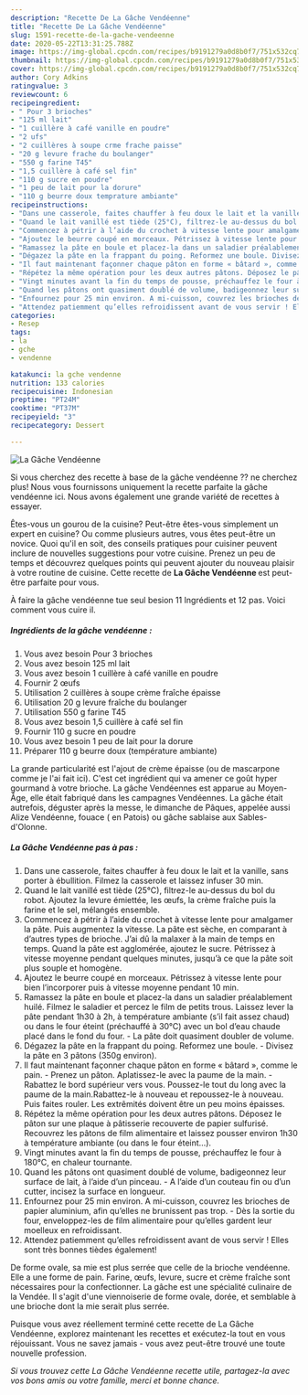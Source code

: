 ```yaml
---
description: "Recette De La Gâche Vendéenne"
title: "Recette De La Gâche Vendéenne"
slug: 1591-recette-de-la-gache-vendeenne
date: 2020-05-22T13:31:25.788Z
image: https://img-global.cpcdn.com/recipes/b9191279a0d8b0f7/751x532cq70/la-gache-vendeenne-photo-principale-de-la-recette.jpg
thumbnail: https://img-global.cpcdn.com/recipes/b9191279a0d8b0f7/751x532cq70/la-gache-vendeenne-photo-principale-de-la-recette.jpg
cover: https://img-global.cpcdn.com/recipes/b9191279a0d8b0f7/751x532cq70/la-gache-vendeenne-photo-principale-de-la-recette.jpg
author: Cory Adkins
ratingvalue: 3
reviewcount: 6
recipeingredient:
- " Pour 3 brioches"
- "125 ml lait"
- "1 cuillère à café vanille en poudre"
- "2 ufs"
- "2 cuillères à soupe crme frache paisse"
- "20 g levure frache du boulanger"
- "550 g farine T45"
- "1,5 cuillère à café sel fin"
- "110 g sucre en poudre"
- "1 peu de lait pour la dorure"
- "110 g beurre doux temprature ambiante"
recipeinstructions:
- "Dans une casserole, faites chauffer à feu doux le lait et la vanille, sans porter à ébullition. Filmez la casserole et laissez infuser 30 min."
- "Quand le lait vanillé est tiède (25°C), filtrez-le au-dessus du bol du robot. Ajoutez la levure émiettée, les œufs, la crème fraîche puis la farine et le sel, mélangés ensemble."
- "Commencez à pétrir à l’aide du crochet à vitesse lente pour amalgamer la pâte. Puis augmentez la vitesse. La pâte est sèche, en comparant à d’autres types de brioche. J’ai dû la malaxer à la main de temps en temps. Quand la pâte est agglomérée, ajoutez le sucre. Pétrissez à vitesse moyenne pendant quelques minutes, jusqu’à ce que la pâte soit plus souple et homogène."
- "Ajoutez le beurre coupé en morceaux. Pétrissez à vitesse lente pour bien l’incorporer puis à vitesse moyenne pendant 10 min."
- "Ramassez la pâte en boule et placez-la dans un saladier préalablement huilé. Filmez le saladier et percez le film de petits trous. Laissez lever la pâte pendant 1h30 à 2h, à température ambiante (s’il fait assez chaud) ou dans le four éteint (préchauffé à 30°C) avec un bol d’eau chaude placé dans le fond du four. La pâte doit quasiment doubler de volume."
- "Dégazez la pâte en la frappant du poing. Reformez une boule. Divisez la pâte en 3 pâtons (350g environ)."
- "Il faut maintenant façonner chaque pâton en forme « bâtard », comme le pain. Prenez un pâton. Aplatissez-le avec la paume de la main. Rabattez le bord supérieur vers vous. Poussez-le tout du long avec la paume de la main.Rabattez-le à nouveau et repoussez-le à nouveau. Puis faites rouler. Les extrêmités doivent être un peu moins épaisses."
- "Répétez la même opération pour les deux autres pâtons. Déposez le pâton sur une plaque à pâtisserie recouverte de papier sulfurisé. Recouvrez les pâtons de film alimentaire et laissez pousser environ 1h30 à température ambiante (ou dans le four éteint…)."
- "Vingt minutes avant la fin du temps de pousse, préchauffez le four à 180°C, en chaleur tournante."
- "Quand les pâtons ont quasiment doublé de volume, badigeonnez leur surface de lait, à l’aide d’un pinceau. A l’aide d’un couteau fin ou d’un cutter, incisez la surface en longueur."
- "Enfournez pour 25 min environ. A mi-cuisson, couvrez les brioches de papier aluminium, afin qu’elles ne brunissent pas trop. Dès la sortie du four, enveloppez-les de film alimentaire pour qu’elles gardent leur moelleux en refroidissant."
- "Attendez patiemment qu’elles refroidissent avant de vous servir ! Elles sont très bonnes tièdes également!"
categories:
- Resep
tags:
- la
- gche
- vendenne

katakunci: la gche vendenne 
nutrition: 133 calories
recipecuisine: Indonesian
preptime: "PT24M"
cooktime: "PT37M"
recipeyield: "3"
recipecategory: Dessert

---
```



![La Gâche Vendéenne](https://img-global.cpcdn.com/recipes/b9191279a0d8b0f7/751x532cq70/la-gache-vendeenne-photo-principale-de-la-recette.jpg)

Si vous cherchez des recette à base de la gâche vendéenne ?? ne cherchez plus! Nous vous fournissons uniquement la recette parfaite la gâche vendéenne ici. Nous avons également une grande variété de recettes à essayer.

Êtes-vous un gourou de la cuisine? Peut-être êtes-vous simplement un expert en cuisine? Ou comme plusieurs autres, vous êtes peut-être un novice. Quoi qu'il en soit, des conseils pratiques pour cuisiner peuvent inclure de nouvelles suggestions pour votre cuisine. Prenez un peu de temps et découvrez quelques points qui peuvent ajouter du nouveau plaisir à votre routine de cuisine. Cette recette de <strong> La Gâche Vendéenne </strong> est peut-être parfaite pour vous.

<!--inarticleads1-->

À faire la gâche vendéenne tue seul besion 11 Ingrédients et 12 pas. Voici comment vous cuire il.

##### Ingrédients de la gâche vendéenne :

1. Vous avez besoin  Pour 3 brioches
1. Vous avez besoin 125 ml lait
1. Vous avez besoin 1 cuillère à café vanille en poudre
1. Fournir 2 œufs
1. Utilisation 2 cuillères à soupe crème fraîche épaisse
1. Utilisation 20 g levure fraîche du boulanger
1. Utilisation 550 g farine T45
1. Vous avez besoin 1,5 cuillère à café sel fin
1. Fournir 110 g sucre en poudre
1. Vous avez besoin 1 peu de lait pour la dorure
1. Préparer 110 g beurre doux (température ambiante)


La grande particularité est l&#39;ajout de crème épaisse (ou de mascarpone comme je l&#39;ai fait ici). C&#39;est cet ingrédient qui va amener ce goût hyper gourmand à votre brioche. La gâche Vendéennes est apparue au Moyen-Âge, elle était fabriqué dans les campagnes Vendéennes. La gâche était autrefois, déguster après la messe, le dimanche de Pâques, appelée aussi Alize Vendéenne, fouace ( en Patois) ou gâche sablaise aux Sables-d&#39;Olonne. 

<!--inarticleads2-->

##### La Gâche Vendéenne pas à pas :

1. Dans une casserole, faites chauffer à feu doux le lait et la vanille, sans porter à ébullition. Filmez la casserole et laissez infuser 30 min.
1. Quand le lait vanillé est tiède (25°C), filtrez-le au-dessus du bol du robot. Ajoutez la levure émiettée, les œufs, la crème fraîche puis la farine et le sel, mélangés ensemble.
1. Commencez à pétrir à l’aide du crochet à vitesse lente pour amalgamer la pâte. Puis augmentez la vitesse. La pâte est sèche, en comparant à d’autres types de brioche. J’ai dû la malaxer à la main de temps en temps. Quand la pâte est agglomérée, ajoutez le sucre. Pétrissez à vitesse moyenne pendant quelques minutes, jusqu’à ce que la pâte soit plus souple et homogène.
1. Ajoutez le beurre coupé en morceaux. Pétrissez à vitesse lente pour bien l’incorporer puis à vitesse moyenne pendant 10 min.
1. Ramassez la pâte en boule et placez-la dans un saladier préalablement huilé. Filmez le saladier et percez le film de petits trous. Laissez lever la pâte pendant 1h30 à 2h, à température ambiante (s’il fait assez chaud) ou dans le four éteint (préchauffé à 30°C) avec un bol d’eau chaude placé dans le fond du four. - La pâte doit quasiment doubler de volume.
1. Dégazez la pâte en la frappant du poing. Reformez une boule. - Divisez la pâte en 3 pâtons (350g environ).
1. Il faut maintenant façonner chaque pâton en forme « bâtard », comme le pain. - Prenez un pâton. Aplatissez-le avec la paume de la main. - Rabattez le bord supérieur vers vous. Poussez-le tout du long avec la paume de la main.Rabattez-le à nouveau et repoussez-le à nouveau. Puis faites rouler. Les extrêmités doivent être un peu moins épaisses.
1. Répétez la même opération pour les deux autres pâtons. Déposez le pâton sur une plaque à pâtisserie recouverte de papier sulfurisé. Recouvrez les pâtons de film alimentaire et laissez pousser environ 1h30 à température ambiante (ou dans le four éteint…).
1. Vingt minutes avant la fin du temps de pousse, préchauffez le four à 180°C, en chaleur tournante.
1. Quand les pâtons ont quasiment doublé de volume, badigeonnez leur surface de lait, à l’aide d’un pinceau. - A l’aide d’un couteau fin ou d’un cutter, incisez la surface en longueur.
1. Enfournez pour 25 min environ. A mi-cuisson, couvrez les brioches de papier aluminium, afin qu’elles ne brunissent pas trop. - Dès la sortie du four, enveloppez-les de film alimentaire pour qu’elles gardent leur moelleux en refroidissant.
1. Attendez patiemment qu’elles refroidissent avant de vous servir ! Elles sont très bonnes tièdes également!


De forme ovale, sa mie est plus serrée que celle de la brioche vendéenne. Elle a une forme de pain. Farine, œufs, levure, sucre et crème fraîche sont nécessaires pour la confectionner. La gâche est une spécialité culinaire de la Vendée. Il s&#39;agit d&#39;une viennoiserie de forme ovale, dorée, et semblable à une brioche dont la mie serait plus serrée. 

<!--inarticleads1-->

<p>
Puisque vous avez réellement terminé cette recette de La Gâche Vendéenne, explorez maintenant les recettes et exécutez-la tout en vous réjouissant. Vous ne savez jamais - vous avez peut-être trouvé une toute nouvelle profession.
</p>

<p>
<i>Si vous trouvez cette La Gâche Vendéenne recette utile, partagez-la avec vos bons amis ou votre famille, merci et bonne chance.</i>
</p>
